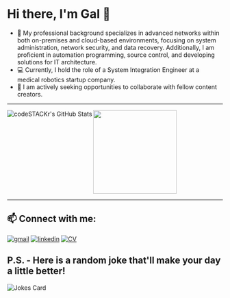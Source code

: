 # Hi there, I'm Gal 👋 

- 📘 My professional background specializes in advanced networks within both on-premises and cloud-based environments, focusing on system administration, network security, and data recovery. Additionally, I am proficient in automation programming, source control, and developing solutions for IT architecture.
- 💻 Currently, I hold the role of a System Integration Engineer at a medical robotics startup company.
- 👯 I am actively seeking opportunities to collaborate with fellow content creators.

---

<a href="https://github.com/anuraghazra/github-readme-stats">
  <img align="left" alt="codeSTACKr's GitHub Stats" src="https://github-readme-stats.vercel.app/api?username=ThePinkPanther96&show_icons=true&hide_border=false&title_color=ffc707&icon_color=ffc707&bg_color=DEG,896978,839791,AAC0AF,FFD4CA,EFD5C3&text_color=ffffff&border_color=60007a" />
</a>
<a href="https://github.com/anuraghazra/convoychat">
  <img height=195 align="center" src="https://github-readme-stats.vercel.app/api/top-langs?username=ThePinkPanther96&layout=compact&langs_count=8&card_width=320" />
</a>


---
## 📫 Connect with me:

[![gmail](https://img.icons8.com/?size=1x&id=P7UIlhbpWzZm&format=png)](mailto:gal8156@gmail.com)
[![linkedin](https://img.icons8.com/?size=1x&id=xuvGCOXi8Wyg&format=png)](https://www.linkedin.com/in/gal-rozman/)
[![CV](https://img.icons8.com/?size=48&id=104082&format=png)]()


## P.S. - Here is a random joke that'll make your day a little better!
![Jokes Card](https://readme-jokes.vercel.app/api)



